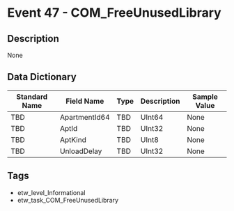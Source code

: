 # Event 47 - COM_FreeUnusedLibrary

## Description
None

## Data Dictionary
|Standard Name|Field Name|Type|Description|Sample Value|
|---|---|---|---|---|
|TBD|ApartmentId64|TBD|UInt64|None|None|
|TBD|AptId|TBD|UInt32|None|None|
|TBD|AptKind|TBD|UInt8|None|None|
|TBD|UnloadDelay|TBD|UInt32|None|None|

## Tags
* etw_level_Informational
* etw_task_COM_FreeUnusedLibrary